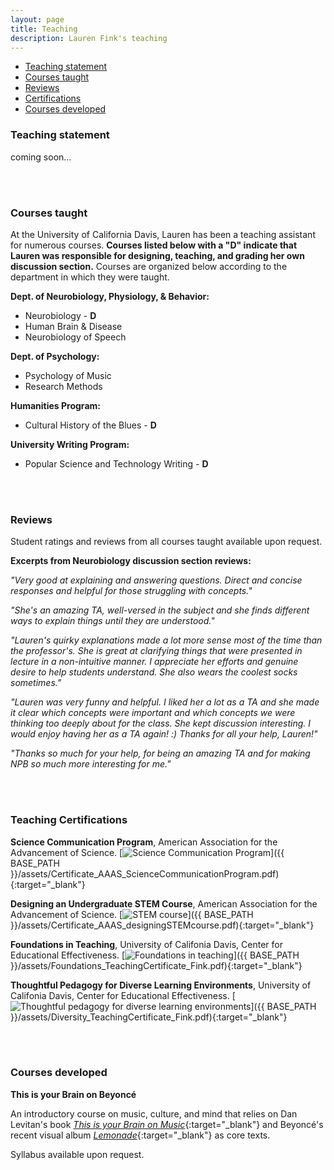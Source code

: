 ```yaml
---
layout: page
title: Teaching
description: Lauren Fink's teaching
---
```

<HEAD>
<!-- Global site tag (gtag.js) - Google Analytics -->
  <script async src="https://www.googletagmanager.com/gtag/js?id=UA-114823830-1"></script>
  <script>
    window.dataLayer = window.dataLayer || [];
    function gtag(){dataLayer.push(arguments);}
    gtag('js', new Date());
    gtag('config', 'UA-114823830-1');
  </script>
</HEAD>

<div class="navbar">
    <div class="navbar-inner">
        <ul class="nav">
            <li><a href="#philosophy">Teaching statement</a></li>
            <li><a href="#courses">Courses taught</a></li>
            <li><a href="#reviews">Reviews</a></li>
            <li><a href="#certifications">Certifications</a></li>
            <li><a href="#dev">Courses developed</a></li>
        </ul>
    </div>
</div>


### <a name="philosophy"></a>Teaching statement
coming soon...

<br>
<br>

### <a name="courses"></a>Courses taught
At the University of California Davis, Lauren has been a teaching assistant for numerous courses. **Courses listed below with a "D" indicate that Lauren was responsible for designing, teaching, and grading her own discussion section.** Courses are organized below according to the department in which they were taught. 

**Dept. of Neurobiology, Physiology, & Behavior:** 
- Neurobiology - **D**
- Human Brain & Disease 
- Neurobiology of Speech 

**Dept. of Psychology:**
- Psychology of Music
- Research Methods 

**Humanities Program:**
- Cultural History of the Blues - **D**

**University Writing Program:**  
- Popular Science and Technology Writing - **D**

<br>
<br>

### <a name="reviews"></a>Reviews
Student ratings and reviews from all courses taught available upon request. 

**Excerpts from Neurobiology discussion section reviews:**  

*"Very good at explaining and answering questions. Direct and concise responses and helpful for those struggling with concepts."*  

*"She's an amazing TA, well-versed in the subject and she finds different ways to explain things until they are understood."*  

*"Lauren's quirky explanations made a lot more sense most of the time than the professor's. She is great at clarifying things that were presented in lecture in a non-intuitive manner. I appreciate her efforts and genuine desire to help students understand. She also wears the coolest socks sometimes."*  

*"Lauren was very funny and helpful. I liked her a lot as a TA and she made it clear which concepts were important and which concepts we were thinking too deeply about for the class. She kept discussion interesting. I would enjoy having her as a TA again! :) Thanks for all your help, Lauren!"*  

*"Thanks so much for your help, for being an amazing TA and for making NPB so much more interesting for me."*

<br>
<br>

### <a name="certifications"></a>Teaching Certifications
**Science Communication Program**, American Association for the Advancement of Science. [![Science Communication Program](icons16/pdf-icon.png)]({{ BASE_PATH }}/assets/Certificate_AAAS_ScienceCommunicationProgram.pdf){:target="_blank"} 

**Designing an Undergraduate STEM Course**, American Association for the Advancement of Science. [![STEM course](icons16/pdf-icon.png)]({{ BASE_PATH }}/assets/Certificate_AAAS_designingSTEMcourse.pdf){:target="_blank"}  

**Foundations in Teaching**, University of Califonia Davis, Center for Educational Effectiveness. [![Foundations in teaching](icons16/pdf-icon.png)]({{ BASE_PATH }}/assets/Foundations_TeachingCertificate_Fink.pdf){:target="_blank"} 

**Thoughtful Pedagogy for Diverse Learning Environments**, University of Califonia Davis, Center for Educational Effectiveness. [![Thoughtful pedagogy for diverse learning environments](icons16/pdf-icon.png)]({{ BASE_PATH }}/assets/Diversity_TeachingCertificate_Fink.pdf){:target="_blank"}

<br>
<br>

### <a name="dev"></a>Courses developed

**This is your Brain on Beyoncé**  

An introductory course on music, culture, and mind that relies on Dan Levitan's book [*This is your Brain on Music*](http://daniellevitin.com/publicpage/books/this-is-your-brain-on-music/){:target="_blank"} and Beyoncé's recent visual album [*Lemonade*](http://www.beyonce.com/album/lemonade-visual-album/){:target="_blank"} as core texts.  

Syllabus available upon request.
